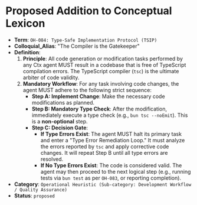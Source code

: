 # **Proposed Addition to Conceptual Lexicon**

- **Term**: `OH-084: Type-Safe Implementation Protocol (TSIP)`
- **Colloquial_Alias**: "The Compiler is the Gatekeeper"
- **Definition**:
  1.  **Principle**: All code generation or modification tasks performed by any Ctx agent MUST result in a codebase that is free of TypeScript compilation errors. The TypeScript compiler (`tsc`) is the ultimate arbiter of code validity.
  2.  **Mandatory Workflow**: For any task involving code changes, the agent MUST adhere to the following strict sequence:
      - **Step A: Implement Change**: Make the necessary code modifications as planned.
      - **Step B: Mandatory Type Check**: After the modification, immediately execute a type check (e.g., `bun tsc --noEmit`). This is a **non-optional** step.
      - **Step C: Decision Gate**:
        - **If Type Errors Exist**: The agent MUST halt its primary task and enter a "Type Error Remediation Loop." It must analyze the errors reported by `tsc` and apply corrective code changes. It will repeat Step B until all type errors are resolved.
        - **If No Type Errors Exist**: The code is considered valid. The agent may then proceed to the next logical step (e.g., running tests via `bun test` as per `OH-083`, or reporting completion).
- **Category**: `Operational Heuristic (Sub-category: Development Workflow / Quality Assurance)`
- **Status**: `proposed`
